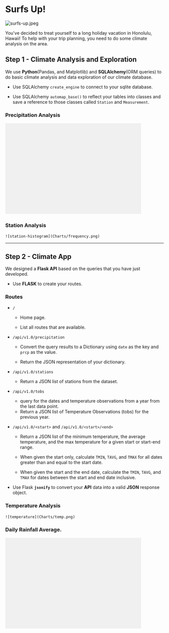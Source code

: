 # Surfs Up!

![surfs-up.jpeg](Images/surfs-up.jpeg)

You've decided to treat yourself to a long holiday vacation in Honolulu, Hawaii! To help with your trip planning, you need to do some climate analysis on the area. 

## Step 1 - Climate Analysis and Exploration

We use **Python**(Pandas, and Matplotlib) and **SQLAlchemy**(ORM queries) to do basic climate analysis and data exploration of our climate database. 

* Use SQLAlchemy `create_engine` to connect to your sqlite database.

* Use SQLAlchemy `automap_base()` to reflect your tables into classes and save a reference to those classes called `Station` and `Measurement`.

### Precipitation Analysis

  ![precipitation](Charts/precipitation.png)


### Station Analysis

    ![station-histogram](Charts/frequency.png)

- - -

## Step 2 - Climate App

We designed a **Flask API** based on the queries that you have just developed.

* Use **FLASK** to create your routes.

### Routes

* `/`

  * Home page.

  * List all routes that are available.

* `/api/v1.0/precipitation`

  * Convert the query results to a Dictionary using `date` as the key and `prcp` as the value.

  * Return the JSON representation of your dictionary.

* `/api/v1.0/stations`

  * Return a JSON list of stations from the dataset.

* `/api/v1.0/tobs`
  * query for the dates and temperature observations from a year from the last data point.
  * Return a JSON list of Temperature Observations (tobs) for the previous year.

* `/api/v1.0/<start>` and `/api/v1.0/<start>/<end>`

  * Return a JSON list of the minimum temperature, the average temperature, and the max temperature for a given start or start-end range.

  * When given the start only, calculate `TMIN`, `TAVG`, and `TMAX` for all dates greater than and equal to the start date.

  * When given the start and the end date, calculate the `TMIN`, `TAVG`, and `TMAX` for dates between the start and end date inclusive.


* Use Flask **`jsonify`** to convert your **API** data into a valid **JSON** response object.


### Temperature Analysis

    ![temperature](Charts/temp.png)

### Daily Rainfall Average.

  ![daily-normals](Charts/normals1.png)


